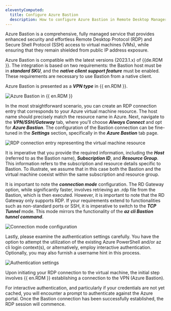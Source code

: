 ```yaml
---
eleventyComputed:
  title: Configure Azure Bastion
  description: How to configure Azure Bastion in Remote Desktop Manager
---
```

Azure Bastion is a comprehensive, fully managed service that provides enhanced security and effortless Remote Desktop Protocol (RDP) and Secure Shell Protocol (SSH) access to virtual machines (VMs), while ensuring that they remain shielded from public IP address exposure.

Azure Bastion is compatible with the latest versions (2023.1.x) of {{de.RDM }}. The integration is based on two requirements: the Bastion host must be in ***standard SKU***, and the ***native client support feature*** must be enabled. These requirements are necessary to use Bastion from a native client. 

Azure Bastion is presented as a ***VPN type*** in {{ en.RDM }}. 

![Azure Bastion in {{ en.RDM }}](https://webdevolutions.blob.core.windows.net/docs/en/kb/KB6097.png)

In the most straightforward scenario, you can create an RDP connection entry that corresponds to your Azure virtual machine resource. The host name should precisely match the resource name in Azure. Next, navigate to the ***VPN/SSH/Gateway*** tab, where you'll choose ***Always Connect*** and opt for ***Azure Bastion***. The configuration of the Bastion connection can be fine-tuned in the ***Settings*** section, specifically in the ***Azure Bastion*** tab page.

![RDP connection entry representing the virtual machine resource](https://webdevolutions.blob.core.windows.net/docs/en/kb/KB6098.png)

It is imperative that you provide the required information, including the ***Host*** (referred to as the Bastion name), ***Subscription ID***, and ***Resource Group***. This information refers to the subscription and resource details specific to Bastion. To illustrate, we assume that in this case both the Bastion and the virtual machine coexist within the same subscription and resource group.


It is important to note the ***connection mode*** configuration. The RD Gateway option, while significantly faster, involves retrieving an .rdp file from the Bastion, which is then executed. However, it is important to note that the RD Gateway only supports RDP. If your requirements extend to functionalities such as non-standard ports or SSH, it is imperative to switch to the ***TCP Tunnel*** mode. This mode mirrors the functionality of the ***az cli Bastion tunnel command***.

![Connection mode configuration](https://webdevolutions.blob.core.windows.net/docs/en/kb/KB6099.png)

Lastly, please examine the authentication settings carefully. You have the option to attempt the utilization of the existing Azure PowerShell and/or az cli login context(s), or alternatively, employ interactive authentication. Optionally, you may also furnish a username hint in this process.

![Authentication settings](https://webdevolutions.blob.core.windows.net/docs/en/kb/KB6100.png)

Upon initiating your RDP connection to the virtual machine, the initial step involves {{ en.RDM }} establishing a connection to the VPN (Azure Bastion). 

For interactive authentication, and particularly if your credentials are not yet cached, you will encounter a prompt to authenticate against the Azure portal. Once the Bastion connection has been successfully established, the RDP session will commence.
